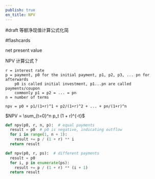 ```yaml
---
publish: true
en_title: NPV
---
```


#draft 等额净现值计算公式化简

#flashcards 

net present value

NPV 计算公式
?
```text
r = interest rate
p = payment, p0 for the initial payment, p1, p2, p3, ... pn for afterwards
    p0 is called initial investment, p1...pn are called payments/coupon
    commonly p1 = p2 = ... = pn
n = number of terms

npv = p0 + p1/(1+r)^1 + p2/(1+r)^2 + ... + pn/(1+r)^n
```

$NPV = \sum_{t=0}^n p_t (1 + r)^{-t}$

```python
def npv(p0, r, n, p):  # equal payments
  result = p0  # p0 is negative, indicating outflow
  for i in range(1, n + 1):
    result += p / (1 + r) ** i
  return result

def npv(p0, r, ps):  # different payments
  result = p0
  for i, p in enumerate(ps):
    result += p / (1 + r) ** (i + 1)
  return result
```